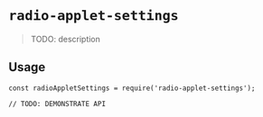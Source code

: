 # `radio-applet-settings`

> TODO: description

## Usage

```
const radioAppletSettings = require('radio-applet-settings');

// TODO: DEMONSTRATE API
```
